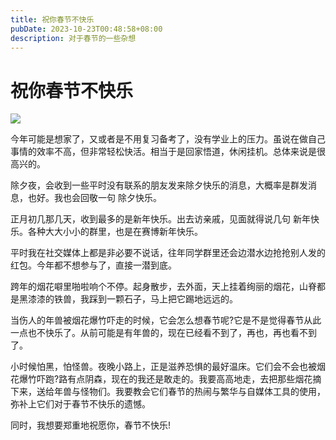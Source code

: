 ```yaml
---
title: 祝你春节不快乐
pubDate: 2023-10-23T00:48:58+08:00
description: 对于春节的一些杂想
---
```


# 祝你春节不快乐

![](https://images.unsplash.com/photo-1502325966718-85a90488dc29)

今年可能是想家了，又或者是不用复习备考了，没有学业上的压力。虽说在做自己事情的效率不高，但非常轻松快活。相当于是回家悟道，休闲挂机。总体来说是很高兴的。

除夕夜，会收到一些平时没有联系的朋友发来除夕快乐的消息，大概率是群发消息，也好。我也会回敬一句 除夕快乐。

正月初几那几天，收到最多的是新年快乐。出去访亲戚，见面就得说几句 新年快乐。各种大大小小的群里，也是在赛博新年快乐。

平时我在社交媒体上都是非必要不说话，往年同学群里还会边潜水边抢抢别人发的红包。今年都不想参与了，直接一潜到底。

跨年的烟花噼里啪啦响个不停。起身散步，去外面，天上挂着绚丽的烟花，山脊都是黑漆漆的铁兽，我踩到一颗石子，马上把它踢地远远的。

当伤人的年兽被烟花爆竹吓走的时候，它会怎么想春节呢?它是不是觉得春节从此一点也不快乐了。从前可能是有年兽的，现在已经看不到了，再也，再也看不到了。

小时候怕黑，怕怪兽。夜晚小路上，正是滋养恐惧的最好温床。它们会不会也被烟花爆竹吓跑?路有点阴森，现在的我还是敢走的。我要高高地走，去把那些烟花摘下来，送给年兽与怪物们。我要教会它们春节的热闹与繁华与自媒体工具的使用，弥补上它们对于春节不快乐的遗憾。

同时，我想要郑重地祝愿你，春节不快乐!
